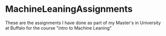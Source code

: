 # MachineLeaningAssignments
These are the assignments I have done as part of my Master's in University at Buffalo for the course "intro to Machine Leaning"
